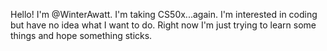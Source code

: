 
<!---
WinterAwatt/WinterAwatt is a ✨ special ✨ repository because its `README.md` (this file) appears on your GitHub profile.
You can click the Preview link to take a look at your changes.
--->
Hello! I'm @WinterAwatt. I'm taking CS50x...again. I'm interested in coding but have no idea what I want to do. Right now I'm just trying to learn some things and hope something sticks. 
